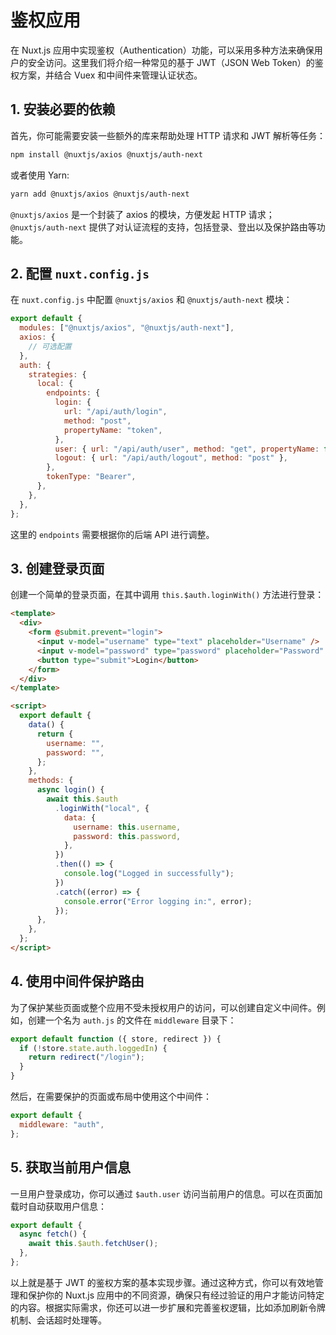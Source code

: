 # 鉴权应用

在 Nuxt.js 应用中实现鉴权（Authentication）功能，可以采用多种方法来确保用户的安全访问。这里我们将介绍一种常见的基于 JWT（JSON Web Token）的鉴权方案，并结合 Vuex 和中间件来管理认证状态。

## 1. 安装必要的依赖

首先，你可能需要安装一些额外的库来帮助处理 HTTP 请求和 JWT 解析等任务：

```bash
npm install @nuxtjs/axios @nuxtjs/auth-next
```

或者使用 Yarn:

```bash
yarn add @nuxtjs/axios @nuxtjs/auth-next
```

`@nuxtjs/axios` 是一个封装了 axios 的模块，方便发起 HTTP 请求；`@nuxtjs/auth-next` 提供了对认证流程的支持，包括登录、登出以及保护路由等功能。

## 2. 配置 `nuxt.config.js`

在 `nuxt.config.js` 中配置 `@nuxtjs/axios` 和 `@nuxtjs/auth-next` 模块：

```javascript
export default {
  modules: ["@nuxtjs/axios", "@nuxtjs/auth-next"],
  axios: {
    // 可选配置
  },
  auth: {
    strategies: {
      local: {
        endpoints: {
          login: {
            url: "/api/auth/login",
            method: "post",
            propertyName: "token",
          },
          user: { url: "/api/auth/user", method: "get", propertyName: false },
          logout: { url: "/api/auth/logout", method: "post" },
        },
        tokenType: "Bearer",
      },
    },
  },
};
```

这里的 `endpoints` 需要根据你的后端 API 进行调整。

## 3. 创建登录页面

创建一个简单的登录页面，在其中调用 `this.$auth.loginWith()` 方法进行登录：

```html
<template>
  <div>
    <form @submit.prevent="login">
      <input v-model="username" type="text" placeholder="Username" />
      <input v-model="password" type="password" placeholder="Password" />
      <button type="submit">Login</button>
    </form>
  </div>
</template>

<script>
  export default {
    data() {
      return {
        username: "",
        password: "",
      };
    },
    methods: {
      async login() {
        await this.$auth
          .loginWith("local", {
            data: {
              username: this.username,
              password: this.password,
            },
          })
          .then(() => {
            console.log("Logged in successfully");
          })
          .catch((error) => {
            console.error("Error logging in:", error);
          });
      },
    },
  };
</script>
```

## 4. 使用中间件保护路由

为了保护某些页面或整个应用不受未授权用户的访问，可以创建自定义中间件。例如，创建一个名为 `auth.js` 的文件在 `middleware` 目录下：

```javascript
export default function ({ store, redirect }) {
  if (!store.state.auth.loggedIn) {
    return redirect("/login");
  }
}
```

然后，在需要保护的页面或布局中使用这个中间件：

```javascript
export default {
  middleware: "auth",
};
```

## 5. 获取当前用户信息

一旦用户登录成功，你可以通过 `$auth.user` 访问当前用户的信息。可以在页面加载时自动获取用户信息：

```javascript
export default {
  async fetch() {
    await this.$auth.fetchUser();
  },
};
```

以上就是基于 JWT 的鉴权方案的基本实现步骤。通过这种方式，你可以有效地管理和保护你的 Nuxt.js 应用中的不同资源，确保只有经过验证的用户才能访问特定的内容。根据实际需求，你还可以进一步扩展和完善鉴权逻辑，比如添加刷新令牌机制、会话超时处理等。
